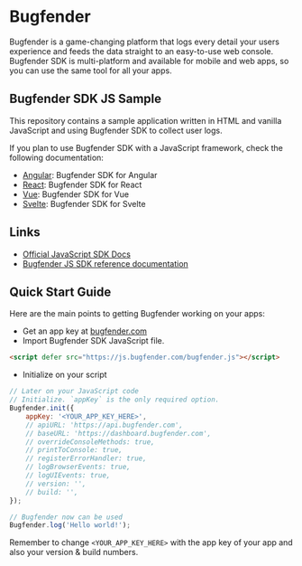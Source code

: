 # Bugfender

Bugfender is a game-changing platform that logs every detail your users experience and feeds the data straight to an easy-to-use web console. Bugfender SDK is multi-platform and available for mobile and web apps, so you can use the same tool for all your apps.

## Bugfender SDK JS Sample

This repository contains a sample application written in HTML and vanilla JavaScript and using Bugfender SDK to collect user logs.

If you plan to use Bugfender SDK with a JavaScript framework, check the following documentation:

- [Angular](https://docs.bugfender.com/docs/platforms/web-apps/bugfender-for-angular/): Bugfender SDK for Angular
- [React](https://docs.bugfender.com/docs/platforms/web-apps/bugfender-for-react/): Bugfender SDK for React
- [Vue](https://docs.bugfender.com/docs/platforms/web-apps/bugfender-for-vue/): Bugfender SDK for Vue
- [Svelte](https://docs.bugfender.com/docs/platforms/web-apps/bugfender-for-svelte/): Bugfender SDK for Svelte

## Links

- [Official JavaScript SDK Docs](https://docs.bugfender.com/docs/platforms/web-apps/bugfender-for-javascript-on-browsers/)
- [Bugfender JS SDK reference documentation](https://js.bugfender.com/)

## Quick Start Guide

Here are the main points to getting Bugfender working on your apps:

* Get an app key at [bugfender.com](https://bugfender.com/)
* Import Bugfender SDK JavaScript file.

```html
<script defer src="https://js.bugfender.com/bugfender.js"></script>
```

* Initialize on your script

```javascript
// Later on your JavaScript code
// Initialize. `appKey` is the only required option.
Bugfender.init({
    appKey: '<YOUR_APP_KEY_HERE>',
    // apiURL: 'https://api.bugfender.com',
    // baseURL: 'https://dashboard.bugfender.com',
    // overrideConsoleMethods: true,
    // printToConsole: true,
    // registerErrorHandler: true,
    // logBrowserEvents: true,
    // logUIEvents: true,
    // version: '',
    // build: '',
});

// Bugfender now can be used
Bugfender.log('Hello world!');
```

Remember to change `<YOUR_APP_KEY_HERE>` with the app key of your app and also your version & build numbers.
